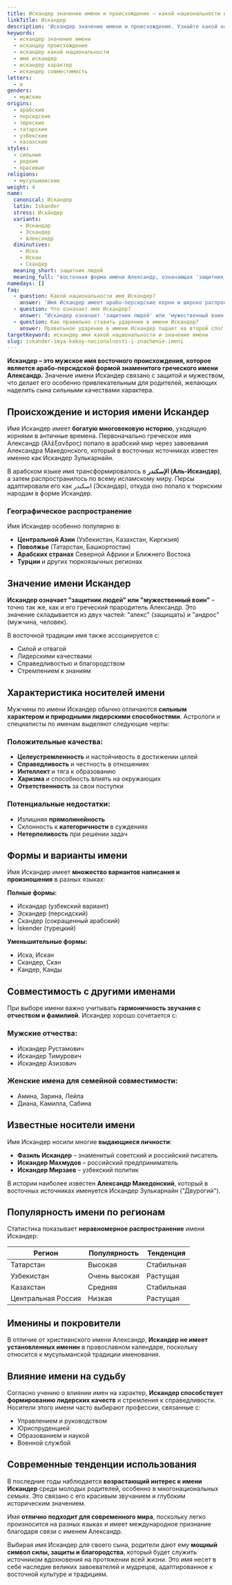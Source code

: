 ```yaml
---
title: Искандер значение имени и происхождение – какой национальности имя
linkTitle: Искандер
description: 'Искандер значение имени и происхождение. Узнайте какой национальности это имя, его историю, характеристики носителей и совместимость с другими именами.'
keywords:
  - искандер значение имени
  - искандер происхождение
  - искандер какой национальности
  - имя искандер
  - искандер характер
  - искандер совместимость
letters:
  - и
genders:
  - мужские
origins:
  - арабские
  - персидские
  - тюркские
  - татарские
  - узбекские
  - казахские
styles:
  - сильные
  - редкие
  - красивые
religions:
  - мусульманские
weight: 4
name:
  canonical: Искандер
  latin: Iskander
  stress: Иска́ндер
  variants:
    - Искандар
    - Эскандер
    - Александр
  diminutives:
    - Иска
    - Искан
    - Скандер
  meaning_short: защитник людей
  meaning_full: "восточная форма имени Александр, означающая 'защитник людей', 'мужественный воин'"
namedays: []
faq:
  - question: Какой национальности имя Искандер?
    answer: 'Имя Искандер имеет арабо-персидские корни и широко распространено среди тюркских народов – татар, узбеков, казахов, киргизов, а также популярно в арабских странах.'
  - question: Что означает имя Искандер?
    answer: "Искандер означает 'защитник людей' или 'мужественный воин'. Это восточная форма греческого имени Александр, которая прошла через арабский и персидский языки."
  - question: Как правильно ставить ударение в имени Искандер?
    answer: Правильное ударение в имени Искандер падает на второй слог – Иска́ндер.
targetKeyword: искандер имя какой национальности и значение имени
slug: iskander-imya-kakoy-nacionalnosti-i-znachenie-imeni
---
```


**Искандер – это мужское имя восточного происхождения, которое является арабо-персидской формой знаменитого греческого имени Александр.** Значение имени Искандер связано с защитой и мужеством, что делает его особенно привлекательным для родителей, желающих наделить сына сильными качествами характера.

## Происхождение и история имени Искандер

Имя Искандер имеет **богатую многовековую историю**, уходящую корнями в античные времена. Первоначально греческое имя Александр (Ἀλέξανδρος) попало в арабский мир через завоевания Александра Македонского, который в восточных источниках известен именно как Искандер Зулькарнайн.

В арабском языке имя трансформировалось в **الإسكندر (Аль-Искандар)**, а затем распространилось по всему исламскому миру. Персы адаптировали его как اسکندر (Эскандар), откуда оно попало к тюркским народам в форме Искандер.

### Географическое распространение

Имя Искандер особенно популярно в:

- **Центральной Азии** (Узбекистан, Казахстан, Киргизия)
- **Поволжье** (Татарстан, Башкортостан)
- **Арабских странах** Северной Африки и Ближнего Востока
- **Турции** и других тюркоязычных регионах

## Значение имени Искандер

**Искандер означает "защитник людей" или "мужественный воин"** – точно так же, как и его греческий прародитель Александр. Это значение складывается из двух частей: "алекс" (защищать) и "андрос" (мужчина, человек).

В восточной традиции имя также ассоциируется с:

- Силой и отвагой
- Лидерскими качествами
- Справедливостью и благородством
- Стремлением к знаниям

## Характеристика носителей имени

Мужчины по имени Искандер обычно отличаются **сильным характером и природными лидерскими способностями**. Астрологи и специалисты по именам выделяют следующие черты:

### Положительные качества:

- **Целеустремленность** и настойчивость в достижении целей
- **Справедливость** и честность в отношениях
- **Интеллект** и тяга к образованию
- **Харизма** и способность влиять на окружающих
- **Ответственность** за свои поступки

### Потенциальные недостатки:

- Излишняя **прямолинейность**
- Склонность к **категоричности** в суждениях
- **Нетерпеливость** при решении задач

## Формы и варианты имени

Имя Искандер имеет **множество вариантов написания и произношения** в разных языках:

**Полные формы:**

- Искандар (узбекский вариант)
- Эскандер (персидский)
- Скандер (сокращенный арабский)
- İskender (турецкий)

**Уменьшительные формы:**

- Иска, Искан
- Скандер, Скан
- Кандер, Канды

## Совместимость с другими именами

При выборе имени важно учитывать **гармоничность звучания с отчеством и фамилией**. Искандер хорошо сочетается с:

### Мужские отчества:

- Искандер Рустамович
- Искандер Тимурович
- Искандер Азизович

### Женские имена для семейной совместимости:

- Амина, Зарина, Лейла
- Диана, Камилла, Сабина

## Известные носители имени

Имя Искандер носили многие **выдающиеся личности**:

- **Фазиль Искандер** – знаменитый советский и российский писатель
- **Искандер Махмудов** – российский предприниматель
- **Искандер Мирзаев** – узбекский политик

В истории наиболее известен **Александр Македонский**, который в восточных источниках именуется Искандер Зулькарнайн ("Двурогий").

## Популярность имени по регионам

Статистика показывает **неравномерное распространение** имени Искандер:

| Регион             | Популярность  | Тенденция  |
| ------------------ | ------------- | ---------- |
| Татарстан          | Высокая       | Стабильная |
| Узбекистан         | Очень высокая | Растущая   |
| Казахстан          | Средняя       | Стабильная |
| Центральная Россия | Низкая        | Растущая   |

## Именины и покровители

В отличие от христианского имени Александр, **Искандер не имеет установленных именин** в православном календаре, поскольку относится к мусульманской традиции именования.

## Влияние имени на судьбу

Согласно учению о влиянии имен на характер, **Искандер способствует формированию лидерских качеств** и стремления к справедливости. Носители этого имени часто выбирают профессии, связанные с:

- Управлением и руководством
- Юриспруденцией
- Образованием и наукой
- Военной службой

## Современные тенденции использования

В последние годы наблюдается **возрастающий интерес к имени Искандер** среди молодых родителей, особенно в многонациональных семьях. Это связано с его красивым звучанием и глубоким историческим значением.

Имя **отлично подходит для современного мира**, поскольку легко произносится на разных языках и имеет международное признание благодаря связи с именем Александр.

Выбирая имя Искандер для своего сына, родители дают ему **мощный символ силы, защиты и благородства**, который будет служить источником вдохновения на протяжении всей жизни. Это имя несет в себе наследие великих завоевателей и мудрецов, адаптированное к восточной культуре и традициям.
